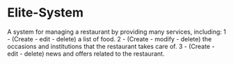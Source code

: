 # Elite-System
A system for managing a restaurant by providing many services, including: 1 - (Create - edit - delete) a list of food. 2 - (Create - modify - delete) the occasions and institutions that the restaurant takes care of. 3 - (Create - edit - delete) news and offers related to the restaurant.
